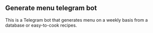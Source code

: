 ## Generate menu telegram bot

This is a Telegram bot that generates menu on a weekly basis from a database or easy-to-cook recipes. 
